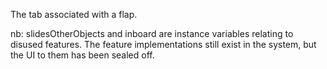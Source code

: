 The tab associated with a flap.

nb: slidesOtherObjects and inboard are instance variables relating to disused features.  The feature implementations still exist in the system, but the UI to them has been sealed off.